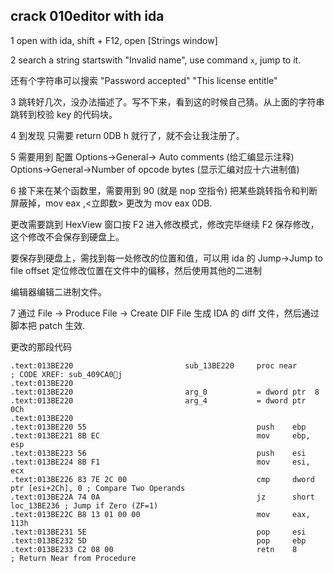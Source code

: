 
## crack 010editor with ida

1 open with ida, shift + F12, open [Strings window]

2 search a string startswith "Invalid name", use command `x`, jump to it.

还有个字符串可以搜索 "Password accepted" "This license entitle"

3 跳转好几次，没办法描述了。写不下来，看到这的时候自己猜。从上面的字符串跳转到校验 key 的代码块。

4 到发现 只需要 return 0DB h 就行了，就不会让我注册了。

5 需要用到 配置 Options->General-> Auto comments (给汇编显示注释)   Options->General->Number of opcode bytes (显示汇编对应十六进制值)

6 接下来在某个函数里，需要用到 90 (就是 nop 空指令) 把某些跳转指令和判断屏蔽掉，mov eax ,<立即数> 更改为 mov eax 0DB.

更改需要跳到 HexView 窗口按 F2 进入修改模式，修改完毕继续 F2 保存修改，这个修改不会保存到硬盘上。

要保存到硬盘上，需找到每一处修改的位置和值，可以用 ida 的 Jump->Jump to file offset 定位修改位置在文件中的偏移，然后使用其他的二进制
 
编辑器编辑二进制文件。 

7 通过  File -> Produce File -> Create DIF File 生成 IDA 的 diff 文件，然后通过脚本把 patch 生效.


更改的那段代码
```
.text:013BE220                         sub_13BE220     proc near               ; CODE XREF: sub_409CA0j
.text:013BE220
.text:013BE220                         arg_0           = dword ptr  8
.text:013BE220                         arg_4           = dword ptr  0Ch
.text:013BE220
.text:013BE220 55                                      push    ebp
.text:013BE221 8B EC                                   mov     ebp, esp
.text:013BE223 56                                      push    esi
.text:013BE224 8B F1                                   mov     esi, ecx
.text:013BE226 83 7E 2C 00                             cmp     dword ptr [esi+2Ch], 0 ; Compare Two Operands
.text:013BE22A 74 0A                                   jz      short loc_13BE236 ; Jump if Zero (ZF=1)
.text:013BE22C B8 13 01 00 00                          mov     eax, 113h
.text:013BE231 5E                                      pop     esi
.text:013BE232 5D                                      pop     ebp
.text:013BE233 C2 08 00                                retn    8               ; Return Near from Procedure
```